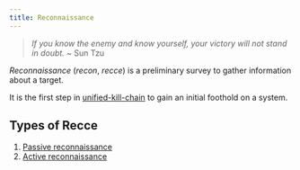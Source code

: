 ```yaml
---
title: Reconnaissance
---
```


> _If you know the enemy and know yourself, your victory will not stand in doubt._
> ~ Sun Tzu

_Reconnaissance_ (_recon_, _recce_) is a preliminary survey to gather information about a target.

It is the first step in [unified-kill-chain](/knowledge/OffSec/pentesting/unified-kill-chain.md) to gain an initial foothold on a system.

## Types of Recce

1. [Passive reconnaissance](/knowledge/OffSec/pentesting/recce/passive-recce.md)
2. [Active reconnaissance](/knowledge/OffSec/pentesting/recce/active-recce.md)
